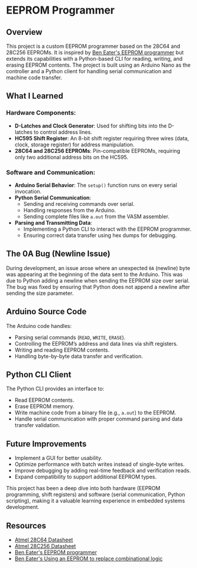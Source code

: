 # EEPROM Programmer

## Overview
This project is a custom EEPROM programmer based on the 28C64 and 28C256 EEPROMs. It is inspired by [Ben Eater's EEPROM programmer](https://www.youtube.com/watch?v=K88pgWhEb1M) but extends its capabilities with a Python-based CLI for reading, writing, and erasing EEPROM contents. The project is built using an Arduino Nano as the controller and a Python client for handling serial communication and machine code transfer.

## What I Learned

### Hardware Components:
- **D-Latches and Clock Generator**: Used for shifting bits into the D-latches to control address lines.
- **HC595 Shift Register**: An 8-bit shift register requiring three wires (data, clock, storage register) for address manipulation.
- **28C64 and 28C256 EEPROMs**: Pin-compatible EEPROMs, requiring only two additional address bits on the HC595.

### Software and Communication:
- **Arduino Serial Behavior**: The `setup()` function runs on every serial invocation.
- **Python Serial Communication**:
    - Sending and receiving commands over serial.
    - Handling responses from the Arduino.
    - Sending complete files like `a.out` from the VASM assembler.
- **Parsing and Transmitting Data**:
    - Implementing a Python CLI to interact with the EEPROM programmer.
    - Ensuring correct data transfer using hex dumps for debugging.

## The 0A Bug (Newline Issue)
During development, an issue arose where an unexpected `0A` (newline) byte was appearing at the beginning of the data sent to the Arduino. This was due to Python adding a newline when sending the EEPROM size over serial. The bug was fixed by ensuring that Python does not append a newline after sending the size parameter.

## Arduino Source Code
The Arduino code handles:
- Parsing serial commands (`READ`, `WRITE`, `ERASE`).
- Controlling the EEPROM’s address and data lines via shift registers.
- Writing and reading EEPROM contents.
- Handling byte-by-byte data transfer and verification.

## Python CLI Client
The Python CLI provides an interface to:
- Read EEPROM contents.
- Erase EEPROM memory.
- Write machine code from a binary file (e.g., `a.out`) to the EEPROM.
- Handle serial communication with proper command parsing and data transfer validation.

## Future Improvements
- Implement a GUI for better usability.
- Optimize performance with batch writes instead of single-byte writes.
- Improve debugging by adding real-time feedback and verification reads.
- Expand compatibility to support additional EEPROM types.

This project has been a deep dive into both hardware (EEPROM programming, shift registers) and software (serial communication, Python scripting), making it a valuable learning experience in embedded systems development.

## Resources
- [Atmel 28C64 Datasheet](https://ww1.microchip.com/downloads/en/devicedoc/doc0001h.pdf)
- [Atmel 28C256 Datasheet](https://ww1.microchip.com/downloads/en/DeviceDoc/doc0006.pdf)
- [Ben Eater's EEPROM programmer](https://www.youtube.com/watch?v=K88pgWhEb1M)
- [Ben Eater's Using an EEPROM to replace combinational logic](https://www.youtube.com/watch?v=BA12Z7gQ4P0)